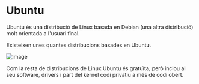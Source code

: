 # Ubuntu

Ubuntu és una distribució de Linux basada en Debian (una altra distribució) molt orientada a l'usuari final.

Existeixen unes quantes distribucions basades en Ubuntu.

![image](https://github.com/XaSaFa/MP04/assets/110727546/6d5051ea-ac8c-4bdb-9c03-32e1b005c109)

Com la resta de distribucions de Linux Ubuntu és gratuïta, però inclou al seu software, drivers i part del kernel codi privatiu a més de codi obert.

